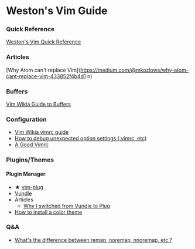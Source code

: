 # Weston's Vim Guide
### Quick Reference
[Weston's Vim Quick Reference](https://github.com/wwselleck/weston-guides/blob/master/vim/quick-reference.md)

### Articles
[Why Atom can't replace Vim](https://medium.com/@mkozlows/why-atom-cant-replace-vim-433852f4b4d1 n)

### Buffers
[Vim Wikia Guide to Buffers](http://vim.wikia.com/wiki/Buffers)
### Configuration
+ [Vim Wikia vimrc guide](http://vim.wikia.com/wiki/Open_vimrc_file)
+ [How to debug unexpected option settings (.vimrc, etc)](http://vim.wikia.com/wiki/Debug_unexpected_option_settings)
+ [A Good Vimrc](http://dougblack.io/words/a-good-vimrc.html)

### Plugins/Themes
#### Plugin Manager
+ ★ [vim-plug](https://github.com/junegunn/vim-plug#installation)
+ [Vundle](https://github.com/VundleVim/Vundle.vim)
+ Articles
	+ [Why I switched from Vundle to Plug](https://jordaneldredge.com/blog/why-i-switched-from-vundle-to-plug/)
+ [How to install a color theme](http://www.mkyong.com/linux/how-to-install-a-vim-color-scheme/)

### Q&A
+ [What's the difference between remap, noremap, nnoremap, etc.?](http://stackoverflow.com/questions/3776117/what-is-the-difference-between-the-remap-noremap-nnoremap-and-vnoremap-mapping)

